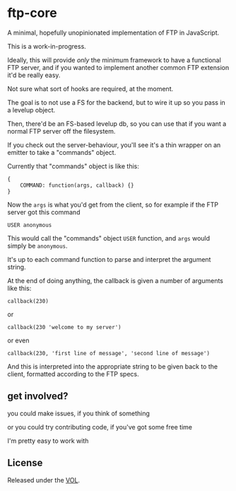 # ftp-core

A minimal, hopefully unopinionated implementation of FTP in JavaScript.

This is a work-in-progress.

Ideally, this will provide *only* the minimum framework to have a
functional FTP server, and if you wanted to implement another common
FTP extension it'd be really easy.

Not sure what sort of hooks are required, at the moment.

The goal is to not use a FS for the backend, but to wire it up
so you pass in a levelup object.

Then, there'd be an FS-based levelup db, so you can use that if
you want a normal FTP server off the filesystem.

If you check out the server-behaviour, you'll see it's a thin wrapper
on an emitter to take a "commands" object.

Currently that "commands" object is like this:

	{
		COMMAND: function(args, callback) {}
	}

Now the `args` is what you'd get from the client, so for example
if the FTP server got this command

	USER anonymous

This would call the "commands" object `USER` function, and `args`
would simply be `anonymous`.

It's up to each command function to parse and interpret the argument
string.

At the end of doing anything, the callback is given a number of arguments
like this:

	callback(230)

or

	callback(230 'welcome to my server')

or even

	callback(230, 'first line of message', 'second line of message')

And this is interpreted into the appropriate string to be given
back to the client, formatted according to the FTP specs.

## get involved?

you could make issues, if you think of something

or you could try contributing code, if you've got some free time

I'm pretty easy to work with

## License

Released under the [VOL](http://veryopenlicense.com).
